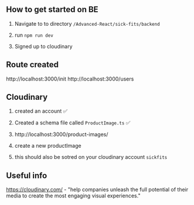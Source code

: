 ## How to get started on BE
1. Navigate to to directory `/Advanced-React/sick-fits/backend`
2. run `npm run dev`

1. Signed up to cloudinary

## Route created
http://localhost:3000/init
http://localhost:3000/users

## Cloudinary
1. created an account ✅
2. Created a schema file called `ProductImage.ts` ✅

1. http://localhost:3000/product-images/
2. create a new productImage 
3. this should also be sotred on your cloudinary account `sickfits`

## Useful info
https://cloudinary.com/ - "help companies unleash the full potential of their media to create the most engaging visual experiences."